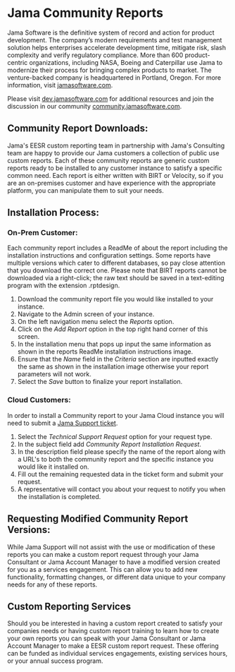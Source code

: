 # Jama Community Reports

Jama Software is the definitive system of record and action for product development. The company’s modern requirements and test management solution helps enterprises accelerate development time, mitigate risk, slash complexity and verify regulatory compliance. More than 600 product-centric organizations, including NASA, Boeing and Caterpillar use Jama to modernize their process for bringing complex products to market. The venture-backed company is headquartered in Portland, Oregon. For more information, visit [jamasoftware.com](http://jamasoftware.com).

Please visit [dev.jamasoftware.com](http://dev.jamasoftware.com) for additional resources and join the discussion in our community [community.jamasoftware.com](http://community.jamasoftware.com).


## Community Report Downloads:
Jama's EESR custom reporting team in partnership with Jama's Consulting team are happy to provide our Jama customers a collection of public use custom reports. Each of these community reports are generic custom reports ready to be installed to any customer instance to satisfy a specific common need. Each report is either written with BIRT or Velocity, so if you are an on-premises customer and have experience with the appropriate platform, you can manipulate them to suit your needs. 


## Installation Process:

### On-Prem Customer:
Each community report includes a ReadMe of about the report including the installation instructions and configuration settings. Some reports have multiple versions which cater to different databases, so pay close attention that you download the correct one. Please note that BIRT reports cannot be downloaded via a right-click; the raw text should be saved in a text-editing program with the extension .rptdesign.
1. Download the community report file you would like installed to your instance. 
2. Navigate to the Admin screen of your instance.
3. On the left navigation menu select the *Reports* option.
4. Click on the *Add Report* option in the top right hand corner of this screen.
5. In the installation menu that pops up input the same information as shown in the reports ReadMe installation instructions image. 
6. Ensure that the *Name* field in the *Criteria* section are inputted exactly the same as shown in the installation image otherwise your report parameters will not work. 
6. Select the *Save* button to finalize your report installation.
 

### Cloud Customers:
In order to install a Community report to your Jama Cloud instance you will need to submit a [Jama Support ticket](https://support.jamasoftware.com/hc/en-us/requests/new). 
1. Select the *Technical Support Request* option for your request type.
2. In the subject field add *Community Report Installation Request*.
3. In the description field please specify the name of the report along with a URL's to both the community report and the specific instance you would like it installed on.  
4. Fill out the remaining requested data in the ticket form and submit your request. 
5. A representative will contact you about your request to notify you when the installation is completed. 


## Requesting Modified Community Report Versions:
While Jama Support will not assist with the use or modification of these reports you can make a custom report request through your Jama Consultant or Jama Account Manager to have a modified version created for you as a services engagement. This can allow you to add new functionality, formatting changes, or different data unique to your company needs for any of these reports.


## Custom Reporting Services
Should you be interested in having a custom report created to satisfy your companies needs or having custom report training to learn how to create your own reports you can speak with your Jama Consultant or Jama Account Manager to make a EESR custom report request. These offering can be funded as individual services engagements, existing services hours, or your annual success program. 
